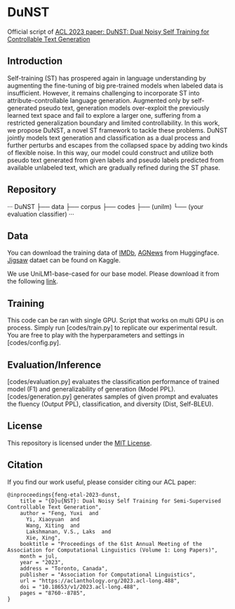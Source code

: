 # DuNST
Official script of [ACL 2023 paper: DuNST: Dual Noisy Self Training for Controllable Text Generation](https://aclanthology.org/2023.acl-long.488.pdf)

## Introduction

Self-training (ST) has prospered again in language understanding by augmenting the fine-tuning of big pre-trained models when labeled data is insufficient. However, it remains challenging to incorporate ST into attribute-controllable language generation. Augmented only by self-generated pseudo text, generation models over-exploit the previously learned text space and fail to explore a larger one, suffering from a restricted generalization boundary and limited controllability. In this work, we propose DuNST, a novel ST framework to tackle these problems. DuNST jointly models text generation and classification as a dual process and further perturbs and escapes from the collapsed space by adding two kinds of flexible noise. In this way, our model could construct and utilize both pseudo text generated from given labels and pseudo labels predicted from available unlabeled text, which are gradually refined during the ST phase. 

## Repository
···
DuNST
├── data
├── corpus
├── codes
├── (unilm)
└── (your evaluation classifier)
···

## Data
You can download the training data of [IMDb](https://huggingface.co/datasets/imdb), [AGNews](https://huggingface.co/datasets/ag_news) from Huggingface. [Jigsaw](https://www.kaggle.com/c/jigsaw-toxic-comment-classification-challenge/) dataet can be found on Kaggle.

We use UniLM1-base-cased for our base model. Please download it from the following [link](https://github.com/microsoft/unilm/tree/master/unilm-v1).

## Training
This code can be ran with single GPU. Script that works on multi GPU is on process. 
Simply run [codes/train.py] to replicate our experimental result.
You are free to play with the hyperparameters and settings in [codes/config.py].

## Evaluation/Inference
[codes/evaluation.py] evaluates the classification performance of trained model (F1) and generalizability of generation (Model PPL).
[codes/generation.py] generates samples of given prompt and evaluates the fluency (Output PPL), classification, and diversity (Dist, Self-BLEU).


## License

This repository is licensed under the [MIT License](LICENSE). 

## Citation

If you find our work useful, please consider citing our ACL paper:

```
@inproceedings{feng-etal-2023-dunst,
    title = "{D}u{NST}: Dual Noisy Self Training for Semi-Supervised Controllable Text Generation",
    author = "Feng, Yuxi  and
      Yi, Xiaoyuan  and
      Wang, Xiting  and
      Lakshmanan, V.S., Laks  and
      Xie, Xing",
    booktitle = "Proceedings of the 61st Annual Meeting of the Association for Computational Linguistics (Volume 1: Long Papers)",
    month = jul,
    year = "2023",
    address = "Toronto, Canada",
    publisher = "Association for Computational Linguistics",
    url = "https://aclanthology.org/2023.acl-long.488",
    doi = "10.18653/v1/2023.acl-long.488",
    pages = "8760--8785",
}
```
